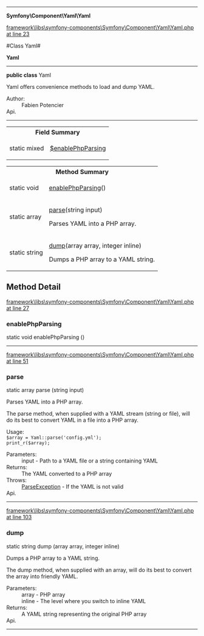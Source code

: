 

- - -

**Symfony\Component\Yaml\Yaml**


<a href="https://github.com/JeyDotC/Hirudo/blob/master/framework/libs/symfony-components/Symfony/Component/Yaml/Yaml.php#L23" target='_blank'>framework\libs\symfony-components\Symfony\Component\Yaml\Yaml.php at line 23</a>

#Class Yaml#

**Yaml**




- - -

<p><strong>public  class</strong> <span>Yaml</span></p>

<div class="comment" id="overview_description"><p>Yaml offers convenience methods to load and dump YAML.</p></div>

<dl>
<dt>Author:</dt>
<dd>Fabien Potencier <fabien@symfony.com></dd>
<dt>Api.</dt>
</dl>


<hr />



<table id="summary_field">
<tr><th colspan="2">Field Summary</th></tr>
<tr>
<td><span class='k'>static </span> <span class='nx'>mixed</span></td>
<td class="description"><p class="name" ><a href="#enablePhpParsing"> $enablePhpParsing</a>
                                </p></td>
</tr>
</table>

<table id="summary_method">
<tr><th colspan="2">Method Summary</th></tr>
<tr>
<td><span class='k'>static </span> <span class='nx'>void</span></td>
<td class="description"><p class="name"><a href="#enablephpparsing">enablePhpParsing</a>()</p></td>
</tr>
<tr>
<td><span class='k'>static </span> <span class='nx'>array</span></td>
<td class="description"><p class="name"><a href="#parse">parse</a>(string input)</p><p class="description">Parses YAML into a PHP array.
</p></td>
</tr>
<tr>
<td><span class='k'>static </span> <span class='nx'>string</span></td>
<td class="description"><p class="name"><a href="#dump">dump</a>(array array, integer inline)</p><p class="description">Dumps a PHP array to a YAML string.
</p></td>
</tr>
</table>

<h2 id="detail_method">Method Detail</h2>

<a href="https://github.com/JeyDotC/Hirudo/blob/master/framework/libs/symfony-components/Symfony/Component/Yaml/Yaml.php#L27" target='_blank'>framework\libs\symfony-components\Symfony\Component\Yaml\Yaml.php at line 27</a>

<h3 id="enablePhpParsing()">enablePhpParsing</h3>
<span class='k'>static </span> <span class='nx'>void</span> <span class='nf'>enablePhpParsing</span> ()

<div class="details">

</div>

- - -


<a href="https://github.com/JeyDotC/Hirudo/blob/master/framework/libs/symfony-components/Symfony/Component/Yaml/Yaml.php#L51" target='_blank'>framework\libs\symfony-components\Symfony\Component\Yaml\Yaml.php at line 51</a>

<h3 id="parse()">parse</h3>
<span class='k'>static </span> <span class='nx'>array</span> <span class='nf'>parse</span> (string input)

<div class="details">
<p>Parses YAML into a PHP array.</p><p>The parse method, when supplied with a YAML stream (string or file),
will do its best to convert YAML in a file into a PHP array.</p><p>Usage:
<code>
$array = Yaml::parse('config.yml');
print_r($array);
</code></p><dl>
<dt>Parameters:</dt>
<dd>input - Path to a YAML file or a string containing YAML</dd>
<dt>Returns:</dt>
<dd>The YAML converted to a PHP array</dd>
<dt>Throws:</dt>
<dd><a href="../../../symfony/component/yaml/exception/parseexception.html">ParseException</a> - If the YAML is not valid</dd>
<dt>Api.</dt>
</dl>

</div>

- - -


<a href="https://github.com/JeyDotC/Hirudo/blob/master/framework/libs/symfony-components/Symfony/Component/Yaml/Yaml.php#L103" target='_blank'>framework\libs\symfony-components\Symfony\Component\Yaml\Yaml.php at line 103</a>

<h3 id="dump()">dump</h3>
<span class='k'>static </span> <span class='nx'>string</span> <span class='nf'>dump</span> (array array, integer inline)

<div class="details">
<p>Dumps a PHP array to a YAML string.</p><p>The dump method, when supplied with an array, will do its best
to convert the array into friendly YAML.</p><dl>
<dt>Parameters:</dt>
<dd>array - PHP array</dd>
<dd>inline - The level where you switch to inline YAML</dd>
<dt>Returns:</dt>
<dd>A YAML string representing the original PHP array</dd>
<dt>Api.</dt>
</dl>

</div>

- - -

